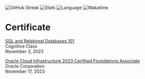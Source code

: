 ![GitHub Streak](https://streak-stats.demolab.com?user=KuroXI&theme=onedark&hide_border=true&border_radius=0)
![Stats](https://github-readme-stats.vercel.app/api?username=kuroxi&show_icons=true&theme=onedark&card_width=495&rank_icon=percentile&hide_title=true&hide_border=true&border_radius=0)
![Language](https://github-readme-stats.vercel.app/api/top-langs/?username=kuroxi&show_icons=true&count_private=true&theme=onedark&layout=compact&hide_border=true&card_width=495&border_radius=0)
![Wakatime](https://github-readme-stats.vercel.app/api/wakatime/?username=kuroxi&repo=github-readme-stats&theme=onedark&layout=compact&hide_border=true&border_radius=0&langs_count=10)

# Certificate
[SQL and Relational Databases 101](https://courses.cognitiveclass.ai/certificates/de1b0699ec6b4e9aa26dbcfe2bae573b)\
Cognitive Class\
November 3, 2023

[Oracle Cloud Infrastructure 2023 Certified Foundations Associate](https://catalog-education.oracle.com/pls/certview/sharebadge?id=61C2468F5A1C486594BCB50022D8072165C70CE57D744E787149D6F4924AE65A)\
Oracle Corporation\
November 17, 2023